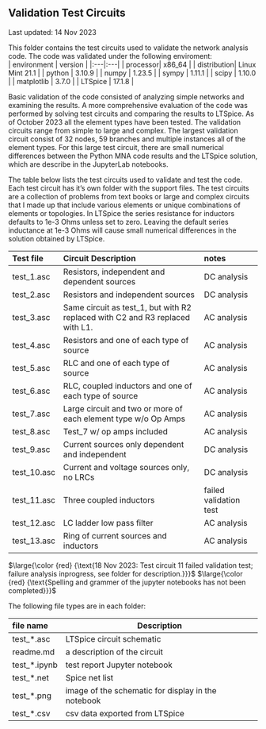 ## Validation Test Circuits  
Last updated: 14 Nov 2023

This folder contains the test circuits used to validate the network analysis code. The code was validated under the following enviroment:  
| environment | version |
|:---|:---|
| processor| x86_64 |
| distribution| Linux Mint 21.1 | 
| python | 3.10.9 |
| numpy | 1.23.5 |
| sympy | 1.11.1 |
| scipy | 1.10.0 |
| matplotlib | 3.7.0 |
| LTSpice | 17.1.8 |

Basic validation of the code consisted of analyzing simple networks and examining the results. A more comprehensive evaluation of the code was performed by solving test circuits and comparing the results to LTSpice. As of October 2023 all the element types have been tested. The validation circuits range from simple to large and complex. The largest validation circuit consist of 32 nodes, 59 branches and multiple instances all of the element types. For this large test circuit, there are small numerical differences between the Python MNA code results and the LTSpice solution, which are describe in the JupyterLab notebooks.

The table below lists the test circuits used to validate and test the code. Each test circuit has it’s own folder with the support files. The test circuits are a collection of problems from text books or large and complex circuits that I made up that include various elements or unique combinations of elements or topologies. In LTSpice the series resistance for inductors defaults to 1e-3 Ohms unless set to zero. Leaving the default series inductance at 1e-3 Ohms will cause small numerical differences in the solution obtained by LTSpice.

| Test file | Circuit Description | notes |
|:---|:---|:---|
| test_1.asc | Resistors, independent and dependent sources | DC analysis |
| test_2.asc | Resistors and independent sources | DC analysis |
| test_3.asc | Same circuit as test_1, but with R2 replaced with C2 and R3 replaced with L1. | AC analysis |
| test_4.asc | Resistors and one of each type of source | AC analysis |
| test_5.asc | RLC and one of each type of source | AC analysis |
| test_6.asc | RLC, coupled inductors and one of each type of source | AC analysis |
| test_7.asc | Large circuit and two or more of each element type w/o Op Amps | AC analysis |
| test_8.asc | Test_7 w/ op amps included | AC analysis |
| test_9.asc | Current sources only dependent and independent | DC analysis |
| test_10.asc | Current and voltage sources only, no LRCs | DC analysis |
| test_11.asc | Three coupled inductors | failed validation test |
| test_12.asc | LC ladder low pass filter | AC analysis |
| test_13.asc | Ring of current sources and inductors | AC analysis |

$\large{\color {red} {\text{18 Nov 2023: Test circuit 11 failed validation test; failure analysis inprogress, see folder for description.}}}$
$\large{\color {red} {\text{Spelling and grammer of the jupyter notebooks has not been completed}}}$  

The following file types are in each folder:

| file name | Description |
|:---------------|-------------|
| test_*.asc | LTSpice circuit schematic |
| readme.md | a description of the circuit |
| test_*.ipynb | test report Jupyter notebook |
| test_*.net | Spice net list |	
| test_*.png | image of the schematic for display in the notebook |
| test_*.csv | csv data exported from LTSpice |

